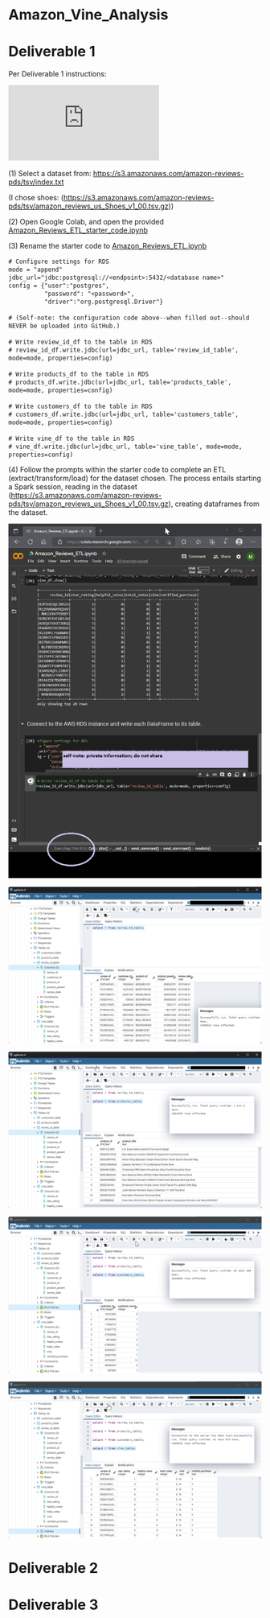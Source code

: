 # Amazon_Vine_Analysis

# Deliverable 1

Per Deliverable 1 instructions:

![image](https://github.com/michaelfoz/Amazon_Vine_Analysis/blob/main/Deliverable%201%20-%20pgAdmin%20screenshots/4-tables-from-challenge-schema.sql)

(1) Select a dataset from: https://s3.amazonaws.com/amazon-reviews-pds/tsv/index.txt

(I chose shoes: (https://s3.amazonaws.com/amazon-reviews-pds/tsv/amazon_reviews_us_Shoes_v1_00.tsv.gz))

(2) Open Google Colab, and open the provided [Amazon_Reviews_ETL_starter_code.ipynb](https://github.com/michaelfoz/Amazon_Vine_Analysis/blob/main/Amazon_Reviews_ETL_starter_code.ipynb)

(3) Rename the starter code to [Amazon_Reviews_ETL.ipynb](https://github.com/michaelfoz/Amazon_Vine_Analysis/blob/main/Amazon_Reviews_ETL.ipynb)

```
# Configure settings for RDS
mode = "append"
jdbc_url="jdbc:postgresql://<endpoint>:5432/<database name>"
config = {"user":"postgres", 
          "password": "<password>", 
          "driver":"org.postgresql.Driver"}
          
# (Self-note: the configuration code above--when filled out--should NEVER be uploaded into GitHub.)
          
# Write review_id_df to the table in RDS
# review_id_df.write.jdbc(url=jdbc_url, table='review_id_table', mode=mode, properties=config)

# Write products_df to the table in RDS
# products_df.write.jdbc(url=jdbc_url, table='products_table', mode=mode, properties=config)

# Write customers_df to the table in RDS
# customers_df.write.jdbc(url=jdbc_url, table='customers_table', mode=mode, properties=config)

# Write vine_df to the table in RDS
# vine_df.write.jdbc(url=jdbc_url, table='vine_table', mode=mode, properties=config)

```
(4) Follow the prompts within the starter code to complete an ETL (extract/transform/load) for the dataset chosen. The process entails starting a Spark session, reading in the dataset (https://s3.amazonaws.com/amazon-reviews-pds/tsv/amazon_reviews_us_Shoes_v1_00.tsv.gz), creating dataframes from the dataset.

![image](https://github.com/michaelfoz/Amazon_Vine_Analysis/blob/main/Amazon_Reviews_ETL%20-%2018-minute-execution-time.png)

![image](https://github.com/michaelfoz/Amazon_Vine_Analysis/blob/main/Deliverable%201%20-%20pgAdmin%20screenshots/review_id_table.png)

![image](https://github.com/michaelfoz/Amazon_Vine_Analysis/blob/main/Deliverable%201%20-%20pgAdmin%20screenshots/products_table.png)

![image](https://github.com/michaelfoz/Amazon_Vine_Analysis/blob/main/Deliverable%201%20-%20pgAdmin%20screenshots/customers_table.png)

![image](https://github.com/michaelfoz/Amazon_Vine_Analysis/blob/main/Deliverable%201%20-%20pgAdmin%20screenshots/vine_table.png)

# Deliverable 2
# Deliverable 3
